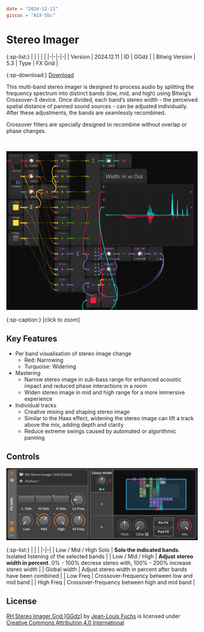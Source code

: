 ```toml
date = "2024-12-11"
giscus = "A1X-5bc"
```

# Stereo Imager

{:sp-list:}
| | | | |
|-|-|-|-|
| Version | 2024.12.11 | ID | GGdz |
| Bitwig Version | 5.3 | Type | FX Grid |

{:sp-download:}
[Download](https://raw.githubusercontent.com/rhizoome/bitbook/refs/heads/main/Library/Presets/FX%20Grid/RH%20Stereo%20Imager%20Grid%20%5BGGdz%5D.bwpreset) 


This multi-band stereo imager is designed to process audio by splitting the
frequency spectrum into distinct bands (low, mid, and high) using Bitwig’s
Crossover-3 device. Once divided, each band’s stereo width - the perceived
spatial distance of panned sound sources - can be adjusted individually. After
these adjustments, the bands are seamlessly recombined.

Crossover filters are specially designed to recombine without overlap or phase
changes.

<div class="sp-float-right">

<br>

![Stereo Imager](stereo_imager/stereo_imager.webp)

{:sp-caption:}
[click to zoom]

</div>

## Key Features

- Per band visualisation of stereo image change
  - Red: Narrowing
  - Turquoise: Widening
- Mastering
	- Narrow stereo image in sub-bass range for enhanced acoustic impact and
	  reduced phase interactions in a room
	-	Widen stereo image in mid and high range for a more immersive experience
- Individual tracks
	-	Creative mixing and shaping stereo image
	- Similar to the Haas effect, widening the stereo image can lift a track
	  above the mix, adding depth and clarity
	-	Reduce extreme swings caused by automated or algorithmic panning

## Controls

![Controls](stereo_imager/controls.webp)

{:sp-list:}
| | |
|-|-|
| Low / Mid / High Solo | **Solo the indicated bands**. Isolated listening of the selected bands |
| Low / Mid / High | **Adjust stereo width in percent**. 0% - 100% decrese stereo with, 100% - 200% increase stereo width |
| Global width | Adjust stereo width in percent after bands have been combined |
| Low Freq | Crossover-frequency between low and mid band |
| High Freq | Crossover-frequency between high and mid band |


## License

<p xmlns:cc="http://creativecommons.org/ns#" xmlns:dct="http://purl.org/dc/terms/"><a property="dct:title" rel="cc:attributionURL" href="https://bitbook.rhizoome.ch/effects/stereo_imager.html">RH Stereo Imager Grid [GGdz]</a> by <a rel="cc:attributionURL dct:creator" property="cc:attributionName" href="https://rhizoome.ch">Jean-Louis Fuchs</a> is licensed under <a href="https://creativecommons.org/licenses/by/4.0/?ref=chooser-v1" target="_blank" rel="license noopener noreferrer" style="display:inline-block;">Creative Commons Attribution 4.0 International<img style="height:22px!important;margin-left:3px;vertical-align:text-bottom;" src="https://mirrors.creativecommons.org/presskit/icons/cc.svg?ref=chooser-v1" alt=""><img style="height:22px!important;margin-left:3px;vertical-align:text-bottom;" src="https://mirrors.creativecommons.org/presskit/icons/by.svg?ref=chooser-v1" alt=""></a></p>

